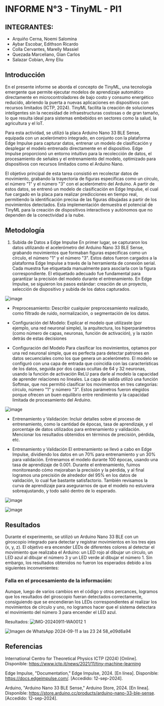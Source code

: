 # INFORME N°3 - TinyML  - PI1

## INTEGRANTES: 
- Arquiño Cerna, Noemi Salomina
- Aybar Escobar, Edithson Ricardo
- Colla Cervantes, Marelly Massiel 
- Quezada Marceliano, Gian Carlos
- Salazar Cobian, Arny Eliu

## Introducción
En el presente informe se aborda el concepto de TinyML, una tecnología emergente que permite ejecutar modelos de aprendizaje automático directamente en microcontroladores de bajo costo y consumo energético reducido, abriendo la puerta a nuevas aplicaciones en dispositivos con recursos limitados (ICTP, 2024). TinyML facilita la creación de soluciones inteligentes sin la necesidad de infraestructuras costosas o de gran tamaño, lo que resulta ideal para sistemas embebidos en sectores como la salud, la agricultura y el IoT.

Para esta actividad, se utilizó la placa Arduino Nano 33 BLE Sense, equipada con un acelerómetro integrado, en conjunto con la plataforma Edge Impulse para capturar datos, entrenar un modelo de clasificación y desplegar el modelo entrenado directamente en el dispositivo. Edge Impulse proporcionó un entorno intuitivo para la recolección de datos, el procesamiento de señales y el entrenamiento del modelo, optimizado para dispositivos con recursos limitados como el Arduino Nano.

El objetivo principal de esta tarea consistió en recolectar datos de movimiento, grabando la trayectoria de figuras específicas como un círculo, el número "1" y el número "3" con el acelerómetro del Arduino. A partir de estos datos, se entrenó un modelo de clasificación en Edge Impulse, el cual fue cargado en la placa para realizar predicciones en tiempo real, permitiendo la identificación precisa de las figuras dibujadas a partir de los movimientos detectados. Esta implementación demuestra el potencial de TinyML para la creación de dispositivos interactivos y autónomos que no dependen de la conectividad a la nube.

## Metodología
1. Subida de Datos a Edge Impulse
En primer lugar, se capturaron los datos utilizando el acelerómetro del Arduino Nano 33 BLE Sense, grabando movimientos que formaban figuras específicas como un círculo, el número "1" y el número "3". Estos datos fueron cargados a la plataforma Edge Impulse a través de la herramienta de conexión serial. Cada muestra fue etiquetada manualmente para asociarla con la figura correspondiente. El etiquetado adecuado fue fundamental para garantizar la precisión del modelo durante el entrenamiento. En Edge Impulse, se siguieron los pasos estándar: creación de un proyecto, selección de dispositivo y subida de los datos capturados.
  
  ![image](https://github.com/user-attachments/assets/8129bab5-8f62-4d73-a57d-c05b2f172943)
- Preprocesamiento: Describir cualquier preprocesamiento realizado, como filtrado de ruido, normalización, o segmentación de los datos.

- Configuración del Modelo: Explicar el modelo que utilizaste (por ejemplo, una red neuronal simple), la arquitectura, los hiperparámetros (como número de capas, neuronas, función de activación), y la razón detrás de estas decisiones

- Configuración del Modelo
Para clasificar los movimientos, optamos por una red neuronal simple, que es perfecta para detectar patrones en datos secuenciales como los que genera un acelerómetro. El modelo se configuró con una capa de entrada que coincidía con las características de los datos, seguida por dos capas ocultas de 64 y 32 neuronas, usando la función de activación ReLU para darle al modelo la capacidad de aprender relaciones no lineales. La capa de salida utilizó una función Softmax, que nos permitió clasificar los movimientos en tres categorías: círculo, número "1" y número "3". Estos parámetros fueron elegidos porque ofrecen un buen equilibrio entre rendimiento y la capacidad limitada de procesamiento del Arduino.
  
![image](https://github.com/user-attachments/assets/df447bde-6b7d-4238-9564-ed267f6978f9)

- Entrenamiento y Validación: Incluir detalles sobre el proceso de entrenamiento, como la cantidad de épocas, tasa de aprendizaje, y el porcentaje de datos utilizados para entrenamiento y validación. Mencionar los resultados obtenidos en términos de precisión, pérdida, etc.

- Entrenamiento y Validación
El entrenamiento se llevó a cabo en Edge Impulse, dividiendo los datos en un 70% para entrenamiento y un 30% para validación. Entrenamos el modelo durante 100 épocas, usando una tasa de aprendizaje de 0.001. Durante el entrenamiento, fuimos monitoreando cómo mejoraban la precisión y la pérdida, y al final logramos una precisión de alrededor del 95% en los datos de validación, lo cual fue bastante satisfactorio. También revisamos la curva de aprendizaje para asegurarnos de que el modelo no estuviera sobreajustando, y todo salió dentro de lo esperado.



![image](https://github.com/user-attachments/assets/62369d4a-0d86-44d8-b7fc-b1a1e0cd2580)

![image](https://github.com/user-attachments/assets/4866b885-086b-4e71-9e27-bce8cfc7cee3)

## Resultados
Durante el experimento, se utilizó un Arduino Nano 33 BLE con un giroscopio integrado para detectar y registrar movimientos en los tres ejes (x, y, z). El objetivo era encender LEDs de diferentes colores al detectar el movimiento que realizaba el Arduino: un LED rojo al dibujar un círculo, un LED azul al dibujar el número 3 y un LED verde al dibujar el número 1. Sin embargo, los resultados obtenidos no fueron los esperados debido a los siguientes inconvenientes:

### Falla en el procesamiento de la información:
Aunque, luego de varios cambios en el código y otros percances, logramos que los resultados del giroscopio fueran detectados correctamente, consiguiendo que se encendieran los LEDs correspondientes al realizar los movimientos de círculo y uno, no logramos hacer que el sistema detectara el movimiento del número 3 para encender el LED azul.

Resultados:
![IMG-20240911-WA0012 1](https://github.com/user-attachments/assets/3520e0e9-4222-4bb5-a3c9-c90f4ba5676c)

![Imagen de WhatsApp 2024-09-11 a las 23 24 58_e09d6a94](https://github.com/user-attachments/assets/2f28b441-7869-4a8f-b5cb-fe726aafe25b)


## Referencias
International Centro for Theoretical Physics ICTP (2024) [Online]. Disponible: https://www.ictp.it/news/2021/11/tiny-machine-learning

Edge Impulse, "Documentation," Edge Impulse, 2024. [En línea]. Disponible: https://docs.edgeimpulse.com/. [Accedido: 12-sep-2024].

Arduino, "Arduino Nano 33 BLE Sense," Arduino Store, 2024. [En línea]. Disponible: https://store.arduino.cc/products/arduino-nano-33-ble-sense. [Accedido: 12-sep-2024].


